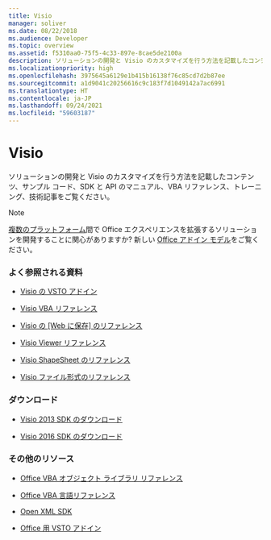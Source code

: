 ```yaml
---
title: Visio
manager: soliver
ms.date: 08/22/2018
ms.audience: Developer
ms.topic: overview
ms.assetid: f5310aa0-75f5-4c33-897e-8cae5de2100a
description: ソリューションの開発と Visio のカスタマイズを行う方法を記載したコンテンツ、サンプル コード、SDK と API のマニュアル、VBA リファレンス、トレーニング、技術記事をご覧ください。
ms.localizationpriority: high
ms.openlocfilehash: 3975645a6129e1b415b16138f76c85cd7d2b87ee
ms.sourcegitcommit: a1d9041c20256616c9c183f7d1049142a7ac6991
ms.translationtype: HT
ms.contentlocale: ja-JP
ms.lasthandoff: 09/24/2021
ms.locfileid: "59603187"
---
```

# <a name="visio"></a>Visio

ソリューションの開発と Visio のカスタマイズを行う方法を記載したコンテンツ、サンプル コード、SDK と API のマニュアル、VBA リファレンス、トレーニング、技術記事をご覧ください。
  
> [!NOTE]
> [複数のプラットフォーム](https://docs.microsoft.com/office/dev/add-ins/overview/office-add-in-availability)間で Office エクスペリエンスを拡張するソリューションを開発することに関心がありますか? 新しい [Office アドイン モデル](https://docs.microsoft.com/office/dev/add-ins/overview/office-add-ins)をご覧ください。 
  
### <a name="viewed-most"></a>よく参照される資料

- [Visio の VSTO アドイン](https://docs.microsoft.com/visualstudio/vsto/visio-solutions?view=vs-2017)

- [Visio VBA リファレンス](https://docs.microsoft.com/office/vba/api/overview/visio)
  
- [Visio の [Web に保存] のリファレンス](https://docs.microsoft.com/office/vba/api/overview/Visio/visio-save-as-web-reference)
  
- [Visio Viewer リファレンス](https://docs.microsoft.com/office/vba/api/overview/visio/visio-viewer-reference)
  
- [Visio ShapeSheet のリファレンス](visio-shapesheet-reference.md)
  
- [Visio ファイル形式のリファレンス](visio-file-format-reference.md)
  
### <a name="downloads"></a>ダウンロード
  
- [Visio 2013 SDK のダウンロード](https://www.microsoft.com/download/details.aspx?id=36825)

- [Visio 2016 SDK のダウンロード](https://www.microsoft.com/download/details.aspx?id=51221)  

### <a name="other-resources"></a>その他のリソース
  
- [Office VBA オブジェクト ライブラリ リファレンス](https://docs.microsoft.com/office/vba/api/overview/library-reference)
  
- [Office VBA 言語リファレンス](https://docs.microsoft.com/office/vba/api/overview/language-reference)
  
- [Open XML SDK](https://docs.microsoft.com/office/open-xml/open-xml-sdk)
  
- [Office 用 VSTO アドイン](https://docs.microsoft.com/visualstudio/vsto/create-vsto-add-ins-for-office-by-using-visual-studio?view=vs-2017)
  

